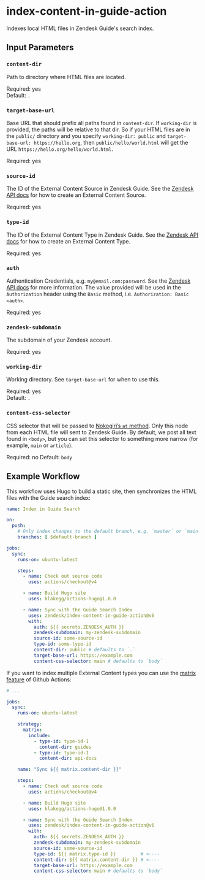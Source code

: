 # index-content-in-guide-action

Indexes local HTML files in Zendesk Guide's search index.

## Input Parameters

### `content-dir`

Path to directory where HTML files are located.

Required: yes \
Default: `.`

### `target-base-url`

Base URL that should prefix all paths found in `content-dir`. If `working-dir` is provided, the paths will be relative to that dir. So if your HTML files are in the `public/` directory and you specify `working-dir: public` and `target-base-url: https://hello.org`, then `public/hello/world.html` will get the URL `https://hello.org/hello/world.html`.

Required: yes

### `source-id`

The ID of the External Content Source in Zendesk Guide. See the [Zendesk API docs](https://developer.zendesk.com/api-reference/help_center/federated-search/external_content_sources/) for how to create an External Content Source.

Required: yes

### `type-id`

The ID of the External Content Type in Zendesk Guide. See the [Zendesk API docs](https://developer.zendesk.com/api-reference/help_center/federated-search/external_content_types/) for how to create an External Content Type.

Required: yes

### `auth`

Authentication Credentials, e.g. `my@email.com:password`. See the [Zendesk API docs](https://developer.zendesk.com/rest_api/docs/support/introduction#security-and-authentication) for more information. The value provided will be used in the `Authorization` header using the `Basic` method, i.e. `Authorization: Basic <auth>`.

Required: yes

### `zendesk-subdomain`

The subdomain of your Zendesk account.

Required: yes

### `working-dir`

Working directory. See `target-base-url` for when to use this.

Required: yes \
Default: `.`

### `content-css-selector`

CSS selector that will be passed to [Nokogiri’s `at` method](https://nokogiri.org/rdoc/Nokogiri/XML/Node.html#method-i-at). Only this node from each HTML file will sent to Zendesk Guide. By default, we post all text found in `<body>`, but you can set this selector to something more narrow (for example, `main` or `article`).

Required: no
Default: `body`

## Example Workflow

This workflow uses Hugo to build a static site, then synchronizes the HTML files with the Guide search index:

```yaml
name: Index in Guide Search

on:
  push:
    # Only index changes to the default branch, e.g. `master` or `main`.
    branches: [ $default-branch ]

jobs:
  sync:
    runs-on: ubuntu-latest

    steps:
      - name: Check out source code
        uses: actions/checkout@v4

      - name: Build Hugo site
        uses: klakegg/actions-hugo@1.0.0

      - name: Sync with the Guide Search Index
        uses: zendesk/index-content-in-guide-action@v6
        with:
          auth: ${{ secrets.ZENDESK_AUTH }}
          zendesk-subdomain: my-zendesk-subdomain
          source-id: some-source-id
          type-id: some-type-id
          content-dir: public # defaults to `.`
          target-base-url: https://example.com
          content-css-selector: main # defaults to `body`
```

If you want to index multiple External Content types you can use the [matrix feature](https://docs.github.com/en/free-pro-team@latest/actions/reference/workflow-syntax-for-github-actions#jobsjob_idstrategymatrix) of Github Actions:


```yaml
# ...

jobs:
  sync:
    runs-on: ubuntu-latest

    strategy:
      matrix:
        include:
          - type-id: type-id-1
            content-dir: guides
          - type-id: type-id-1
            content-dir: api-docs

    name: "Sync ${{ matrix.content-dir }}"

    steps:
      - name: Check out source code
        uses: actions/checkout@v4

      - name: Build Hugo site
        uses: klakegg/actions-hugo@1.0.0

      - name: Sync with the Guide Search Index
        uses: zendesk/index-content-in-guide-action@v6
        with:
          auth: ${{ secrets.ZENDESK_AUTH }}
          zendesk-subdomain: my-zendesk-subdomain
          source-id: some-source-id
          type-id: ${{ matrix.type-id }}         # <----
          content-dir: ${{ matrix.content-dir }} # <----
          target-base-url: https://example.com
          content-css-selector: main # defaults to `body`
```
